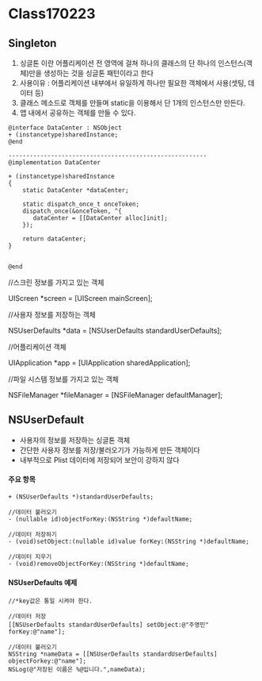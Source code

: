 # Class170223
## Singleton

1. 싱글톤 이란 어플리케이션 전 영역에 걸쳐 하나의 클래스의 단 하나의 인스턴스(객체)만을 생성하는 것을 싱글톤 패턴이라고 한다
2. 사용이유 : 어플리케이션 내부에서 유일하게 하나만 필요한 객체에서 사용(셋팅, 데이터 등)
3. 클래스 메소드로 객체를 만들며 static을 이용해서 단 1개의 인스턴스만 만든다.
4. 앱 내에서 공유하는 객체를 만들 수 있다.

```
@interface DataCenter : NSObject
+ (instancetype)sharedInstance;
@end

--------------------------------------------------------
@implementation DataCenter

+ (instancetype)sharedInstance
{
    static DataCenter *dataCenter;
    
    static dispatch_once_t onceToken;
    dispatch_once(&onceToken, ^{
       dataCenter = [[DataCenter alloc]init];
    });
    
    return dataCenter;
}


@end
```

//스크린 정보를 가지고 있는 객체

UIScreen *screen = [UIScreen mainScreen];

//사용자 정보를 저장하는 객체

NSUserDefaults *data = [NSUserDefaults standardUserDefaults];

//어플리케이션 객체

UIApplication *app = [UIApplication sharedApplication];

//파일 시스템 정보를 가지고 있는 객체

NSFileManager *fileManager = [NSFileManager defaultManager];


## NSUserDefault

* 사용자의 정보를 저장하는 싱글톤 객체
* 간단한 사용자 정보를 저장/불러오기가 가능하게 만든 객체이다
* 내부적으로 Plist 데이터에 저장되어 보안이 강하지 않다

#### 주요 항목

```
+ (NSUserDefaults *)standardUserDefaults;

//데이터 불러오기
- (nullable id)objectForKey:(NSString *)defaultName;

//데이터 저장하기
- (void)setObject:(nullable id)value forKey:(NSString *)defaultName;

//데이터 지우기
- (void)removeObjectForKey:(NSString *)defaultName;

```

#### NSUserDefaults 예제

```
//*key값은 통일 시켜야 한다.

//데이터 저장
[[NSUserDefaults standardUserDefaults] setObject:@"주영민"
forKey:@"name"];

//데이터 불러오기
NSString *nameData = [[NSUserDefaults standardUserDefaults]
objectForkey:@"name"];
NSLog(@"저장된 이름은 %@입니다.",nameData);
```

